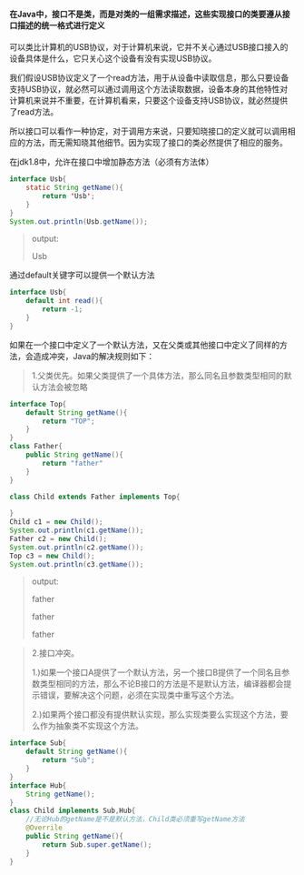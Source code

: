 #### 在Java中，接口不是类，而是对类的一组需求描述，这些实现接口的类要遵从接口描述的统一格式进行定义

可以类比计算机的USB协议，对于计算机来说，它并不关心通过USB接口接入的设备具体是什么，它只关心这个设备有没有实现USB协议。

我们假设USB协议定义了一个read方法，用于从设备中读取信息，那么只要设备支持USB协议，就必然可以通过调用这个方法读取数据，设备本身的其他特性对计算机来说并不重要，在计算机看来，只要这个设备支持USB协议，就必然提供了read方法。

所以接口可以看作一种协定，对于调用方来说，只要知晓接口的定义就可以调用相应的方法，而无需知晓其他细节。因为实现了接口的类必然提供了相应的服务。

在jdk1.8中，允许在接口中增加静态方法（必须有方法体）

```java
interface Usb{
    static String getName(){
        return 'Usb';
    }
}
System.out.println(Usb.getName());
```

> output:
>
> Usb

通过default关键字可以提供一个默认方法

```java
interface Usb{
    default int read(){
        return -1;
    }
}
```

如果在一个接口中定义了一个默认方法，又在父类或其他接口中定义了同样的方法，会造成冲突，Java的解决规则如下：

> 1.父类优先。如果父类提供了一个具体方法，那么同名且参数类型相同的默认方法会被忽略

```java
interface Top{
    default String getName(){
        return "TOP";
    }
}
class Father{
    public String getName(){
        return "father"
    }
}

class Child extends Father implements Top{
    
}
Child c1 = new Child();
System.out.println(c1.getName());
Father c2 = new Child();
System.out.println(c2.getName());
Top c3 = new Child();
System.out.println(c3.getName());
```

> output:
>
> father
>
> father
>
> father

> 2.接口冲突。
>
> 1.)如果一个接口A提供了一个默认方法，另一个接口B提供了一个同名且参数类型相同的方法，那么不论B接口的方法是不是默认方法，编译器都会提示错误，要解决这个问题，必须在实现类中重写这个方法。
>
> 2.)如果两个接口都没有提供默认实现，那么实现类要么实现这个方法，要么作为抽象类不实现这个方法。

```java
interface Sub{
    default String getName(){
        return "Sub";
    }
}
interface Hub{
    String getName();
}
class Child implements Sub,Hub{
    //无论Hub的getName是不是默认方法，Child类必须重写getName方法
    @Overrile
    public String getName(){
        return Sub.super.getName();
    }
}
```

